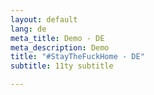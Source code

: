 ```yaml
---
layout: default
lang: de
meta_title: Demo - DE
meta_description: Demo
title: "#StayTheFuckHome - DE"
subtitle: 11ty subtitle

---
```

